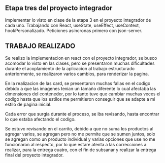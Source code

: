 
## Etapa tres del proyecto integrador

Implementar lo visto en clase de la etapa 3 en el proyecto integrador de cada uno. Trabajando con React, useState, useEffect, useContext, hookPersonalizado. Peticiones asíncronas primero con json-server. 

## TRABAJO REALIZADO

Se realizo la implementacion en react con el proyecto integrador, se busco acomodar lo visto en las clases, pero se presentaron muchas dificultades durante el acoplamiento de la aplicacion al trabajo estructurado anteriormente, se realizaron varios cambios, para renderizar la pagina.

En la realizacion de las card, se presentaron muchas fallas en el codigo debido a que las imagenes tenian un tamaño diferente lo cual afectaba las dimensiones del contenedor, por lo tanto tuve que cambiar muchas veces el codigo hasta que los estilos me permitieron conseguir que se adapte a mi estilo de pagina inicial.

Cada error que surgia durante el proceso, se iba revisando, hasta encontrar lo que estaba afectando el codigo.

Se estuvo revisando en el carrito, debido a que no suma los productos al agregar varios, se agregan pero no me permite que se sumen juntos, solo se agregan como un producto individual y varias opciones que use no me funcionaron al respecto, por lo que estare atenta a las correcciones a realizar, para la entrega cuatro, con el fin de subsanar y realizar la entrega final del proyecto integrador.










